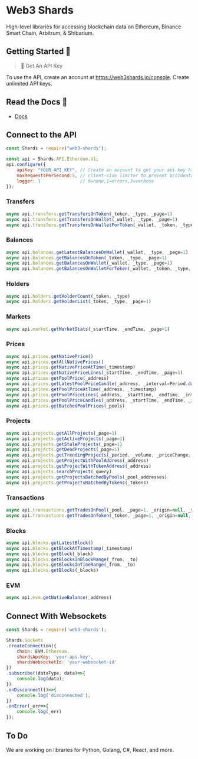 # Web3 Shards

High-level libraries for accessing blockchain data on Ethereum, Binance Smart Chain, Arbitrum, & Shibarium.

## Getting Started :wave:

> 📘 Get An API Key
> 

To use the API, create an account at https://web3shards.io/console. Create unlimited API keys. 

## Read the Docs 📘

- [Docs](https://web3-shards.readme.io/reference/getting-started-1)

## Connect to the API

```javascript
const Shards = require("web3-shards");

const api = Shards.API.Ethereum.V1;
api.configure({
    apiKey: "YOUR_API_KEY", // Create an account to get your api key https://web3shards.io/console
    maxRequestsPerSecond:5, // client-side limiter to prevent accidental burning
    logger: 1               // 0=none,1=errors,2=verbose
});

```

### Transfers
```javascript
async api.transfers.getTransfersOnToken(_token, _type, _page=1)
async api.transfers.getTransfersOnWallet(_wallet, _type, _page=1)
async api.transfers.getTransfersOnWalletForToken(_wallet, _token, _type, _page=1)
```
### Balances
```javascript
async api.balances.getLatestBalancesOnWallet(_wallet, _type, _page=1)
async api.balances.getBalancesOnToken(_token, _type, _page=1)
async api.balances.getBalancesOnWallet(_wallet, _type, _page=1)
async api.balances.getBalancesOnWalletForToken(_wallet, _token, _type, _page=1)
```
### Holders
```javascript
async api.holders.getHolderCount(_token, _type)
async api.holders.getHolderList(_token, _type, _page=1)
```
### Markets
```javascript
async api.market.getMarketStats(_startTime, _endTime, _page=1)
```
### Prices
```javascript
async api.prices.getNativePrice()
async api.prices.getAllNativePrices()
async api.prices.getNativePriceAtTime(_timestamp)
async api.prices.getNativePriceLines(_startTime, _endTime, _page=1)
async api.prices.getPoolPrice(_address)
async api.prices.getLatestPoolPriceCandle(_address, _interval=Period.dataValue(Period.MINUTE_1))
async api.prices.getPoolPriceAtTime(_address, _timestamp)
async api.prices.getPoolPriceLines(_address, _startTime, _endTime, _interval=Period.dataValue(Period.HOUR_1), _page=1)
async api.prices.getPoolPriceCandles(_address, _startTime, _endTime, _interval=Period.dataValue(Period.HOUR_1), _page=1)
async api.prices.getBatchedPoolPrices(_pools)
```
### Projects
```javascript
async api.projects.getAllProjects(_page=1)
async api.projects.getActiveProjects(_page=1)
async api.projects.getStaleProjects(_page=1)
async api.projects.getDeadProjects(_page=1)
async api.projects.getTrendingProjects(_period, _volume, _priceChange, _tradeCount, _trueValue, _page=1)
async api.projects.getProjectWithPoolAddress(_address)
async api.projects.getProjectWithTokenAddress(_address)
async api.projects.searchProject(_query)
async api.projects.getProjectsBatchedByPools(_pool_addresses)
async api.projects.getProjectsBatchedByTokens(_tokens)
```
### Transactions
```javascript
async api.transactions.getTradesOnPool(_pool, _page=1, _origin=null, _starttime=null, _endtime=null)
async api.transactions.getTradesOnToken(_token, _page=1, _origin=null, _starttime=null, _endtime=null)
```
### Blocks
```javascript
async api.blocks.getLatestBlock()
async api.blocks.getBlockAtTimestamp(_timestamp)
async api.blocks.getBlock(_block)
async api.blocks.getBlocksInBlockRange(_from, _to)
async api.blocks.getBlocksInTimeRange(_from, _to)
async api.blocks.getBlocks(_blocks)
```
### EVM
```javascript
async api.evm.getNativeBalance(_address)
```

## Connect With Websockets

```javascript
const Shards = require('web3-shards');

Shards.Sockets
.createConnection({
    chain: EVM.Ethereum,
    shardsApiKey: 'your-api-key',
    shardsWebsocketId: 'your-websocket-id'
})
.subscribe((dataType, data)=>{
    console.log(data);
})
.onDisconnect(()=>{
    console.log('disconnected');
})
.onError(_err=>{
    console.log(_err)
});
```

## To Do

We are working on libraries for Python, Golang, C#, React, and more.
